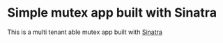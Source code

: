 Simple mutex app built with Sinatra
=========

This is a multi tenant able mutex app built with [Sinatra](http://www.sinatrarb.com/)
